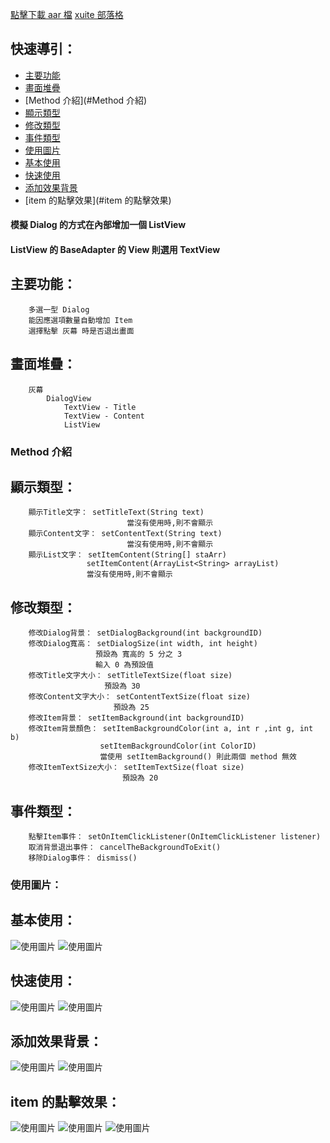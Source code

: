
[點擊下載 aar 檔](https://drive.google.com/file/d/0BxLWenH1MuEeY2NJZXdJM3BwMk0/view?usp=sharing)
[ xuite 部落格](http://blog.xuite.net/kalian/code/519824158)

## 快速導引：

* [主要功能](#主要功能)
* [畫面堆疊](#畫面堆疊)
* [Method 介紹](#Method 介紹)
* [顯示類型](#顯示類型)
* [修改類型](#修改類型)
* [事件類型](#事件類型)
* [使用圖片](#使用圖片)
* [基本使用](#基本使用)
* [快速使用](#快速使用)
* [添加效果背景](#添加效果背景)
* [item 的點擊效果](#item 的點擊效果)

#### 模擬 Dialog 的方式在內部增加一個 ListView
#### ListView 的 BaseAdapter 的 View 則選用 TextView

## 主要功能：

```
    多選一型 Dialog
    能因應選項數量自動增加 Item
    選擇點擊 灰幕 時是否退出畫面
```

## 畫面堆疊：

```
    灰幕
        DialogView
            TextView - Title
            TextView - Content
            ListView
```

### Method 介紹

## 顯示類型：

```
    顯示Title文字： setTitleText(String text)
                          當沒有使用時,則不會顯示
    顯示Content文字： setContentText(String text)
                          當沒有使用時,則不會顯示
    顯示List文字： setItemContent(String[] staArr)
                 setItemContent(ArrayList<String> arrayList)
                 當沒有使用時,則不會顯示
```

## 修改類型：

```
    修改Dialog背景： setDialogBackground(int backgroundID)
    修改Dialog寬高： setDialogSize(int width, int height)
                   預設為 寬高的 5 分之 3
                   輸入 0 為預設值
    修改Title文字大小： setTitleTextSize(float size)
                     預設為 30
    修改Content文字大小： setContentTextSize(float size)
                       預設為 25
    修改Item背景： setItemBackground(int backgroundID)
    修改Item背景顏色： setItemBackgroundColor(int a, int r ,int g, int b)
                    setItemBackgroundColor(int ColorID)
                    當使用 setItemBackground() 則此兩個 method 無效
    修改ItemTextSize大小： setItemTextSize(float size)
                         預設為 20
```

## 事件類型：

```
    點擊Item事件： setOnItemClickListener(OnItemClickListener listener)
    取消背景退出事件： cancelTheBackgroundToExit()
    移除Dialog事件： dismiss()
```

### 使用圖片：

## 基本使用：

![使用圖片](http://a.share.photo.xuite.net/kalian/1a8ed73/20226000/1166825123_x.jpg)
![使用圖片](http://a.share.photo.xuite.net/kalian/1a8ed74/20226000/1166825124_x.jpg)

## 快速使用：

![使用圖片](http://a.share.photo.xuite.net/kalian/1a8edf1/20226000/1166826017_x.jpg)
![使用圖片](http://a.share.photo.xuite.net/kalian/1a8ed20/20226000/1166824272_x.jpg)

## 添加效果背景：

![使用圖片](http://a.share.photo.xuite.net/kalian/1a8edf2/20226000/1166826018_x.jpg)
![使用圖片](http://a.share.photo.xuite.net/kalian/1a8ed61/20226000/1166824849_x.jpg)

## item 的點擊效果：

![使用圖片](http://a.share.photo.xuite.net/kalian/1a8ed02/20226000/1166824754_x.jpg)
![使用圖片](http://a.share.photo.xuite.net/kalian/1a8edd9/20226000/1166825225_x.jpg)
![使用圖片](http://a.share.photo.xuite.net/kalian/1a8ed84/20226000/1166825908_x.jpg)
